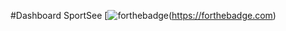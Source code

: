 #Dashboard SportSee
[![forthebadge](https://forthebadge.com/generator/?plabel=Use&slabel=React)(https://forthebadge.com)
